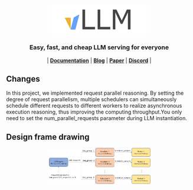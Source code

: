 <p align="center">
  <picture>
    <source media="(prefers-color-scheme: dark)" srcset="https://raw.githubusercontent.com/vllm-project/vllm/main/docs/source/assets/logos/vllm-logo-text-dark.png">
    <img alt="vLLM" src="https://raw.githubusercontent.com/vllm-project/vllm/main/docs/source/assets/logos/vllm-logo-text-light.png" width=55%>
  </picture>
</p>

<h3 align="center">
Easy, fast, and cheap LLM serving for everyone
</h3>

<p align="center">
| <a href="https://docs.vllm.ai"><b>Documentation</b></a> | <a href="https://vllm.ai"><b>Blog</b></a> | <a href="https://arxiv.org/abs/2309.06180"><b>Paper</b></a> | <a href="https://discord.gg/jz7wjKhh6g"><b>Discord</b></a> |

</p>

## Changes
In this project, we implemented request parallel reasoning. By setting the degree of request parallelism, multiple schedulers can simultaneously schedule different requests to different workers to realize asynchronous execution reasoning, thus improving the computing throughput.You only need to set the num_parallel_requests parameter during LLM instantiation.

## Design frame drawing
<p align="center">
  <picture>
    <source media="(prefers-color-scheme: dark)" srcset="https://raw.githubusercontent.com/yaoc6620/vllm_requests/requestPallel/vllm1.png?token=GHSAT0AAAAAACUMMYI7XVHGF2J336IO5X6MZVJ37HA">
    <img alt="vLLM" src="https://raw.githubusercontent.com/yaoc6620/vllm_requests/requestPallel/vllm1.png?token=GHSAT0AAAAAACUMMYI7XVHGF2J336IO5X6MZVJ37HA" width=55%>
  </picture>
</p>

